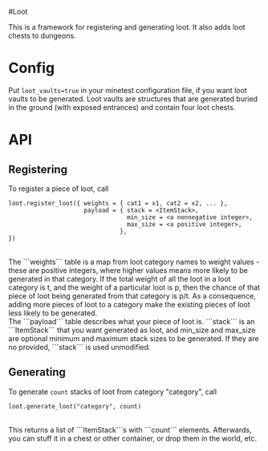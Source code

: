 #Loot

This is a framework for registering and generating loot. It also adds loot
chests to dungeons.

Config
======
Put ```loot_vaults=true``` in your minetest configuration file, if you want
loot vaults to be generated. Loot vaults are structures that are generated
buried in the ground (with exposed entrances) and contain four loot chests.

API
===
Registering
-----------
To register a piece of loot, call <br/>
```
loot.register_loot({ weights = { cat1 = x1, cat2 = x2, ... },
                     payload = { stack = <ItemStack>,
                                 min_size = <a nonnegative integer>,
                                 max_size = <a positive integer>,
                               },
})
```
<br/>
The ```weights``` table is a map from loot category names to weight values -
these are positive integers, where higher values means more likely to be
generated in that category. If the total weight of all the loot in a loot
category is t, and the weight of a particular loot is p, then the chance of
that piece of loot being generated from that category is p/t. As a consequence,
adding more pieces of loot to a category make the existing pieces of loot less
likely to be generated.
<br/>
The ```payload``` table describes what your piece of loot is. ```stack``` is an
```ItemStack``` that you want generated as loot, and min_size and max_size are
optional minimum and maximum stack sizes to be generated. If they are no
provided, ```stack``` is used unmodified.

Generating
----------
To generate ```count``` stacks of loot from category "category", call <br/>
```
loot.generate_loot("category", count)
```
<br/>
This returns a list of ```ItemStack```s with ```count``` elements. Afterwards,
you can stuff it in a chest or other container, or drop them in the world, etc.